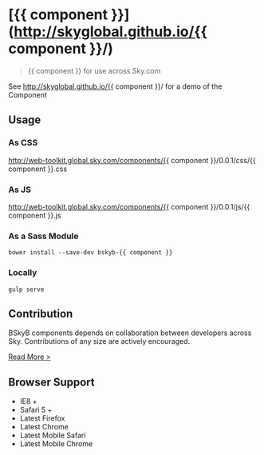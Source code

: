 [{{ component }}](http://skyglobal.github.io/{{ component }}/) 
========================

> {{ component }} for use across Sky.com

See http://skyglobal.github.io/{{ component }}/ for a demo of the Component

## Usage

### As CSS

http://web-toolkit.global.sky.com/components/{{ component }}/0.0.1/css/{{ component }}.css

### As JS

http://web-toolkit.global.sky.com/components/{{ component }}/0.0.1/js/{{ component }}.js

### As a Sass Module

`bower install --save-dev bskyb-{{ component }}`

### Locally

`gulp serve`

## Contribution

BSkyB components depends on collaboration between developers across Sky. Contributions of any size are actively encouraged.

[Read More >](CONTRIBUTING.md)

## Browser Support

 * IE8 +
 * Safari 5 +
 * Latest Firefox
 * Latest Chrome
 * Latest Mobile Safari
 * Latest Mobile Chrome